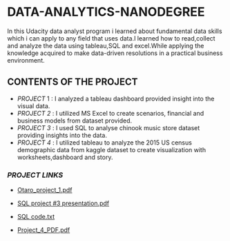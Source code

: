 # DATA-ANALYTICS-NANODEGREE 

In this Udacity data analyst program i learned about fundamental data skills which i can apply to any field that uses data.I learned how to read,collect and analyze the data using tableau,SQL and excel.While applying the knowledge acquired to make data-driven resolutions in a practical business environment.

## CONTENTS OF THE PROJECT

- _PROJECT_ 1 : I analyzed a tableau dashboard provided insight into the visual data.
- _PROJECT 2_ : I utilized MS Excel to create scenarios, financial and business models from dataset provided.
- _PROJECT 3_ : I used SQL to analyse chinook music store dataset providing insights into the data.
- _PROJECT 4_ : I utilized tableau to analyze the 2015 US census demographic data from kaggle dataset to create visualization with worksheets,dashboard and story.
### _PROJECT LINKS_

- [Otaro_project_1.pdf](https://github.com/simonotaro/data-analytics/files/12255607/Otaro_project_1.pdf)
  
- [SQL project #3 presentation.pdf](https://github.com/simonotaro/data-analytics/files/12255629/SQL.project.3.presentation.pdf)
  
- [SQL code.txt](https://github.com/simonotaro/data-analytics/files/12255642/SQL.code.txt)

- [Project_4_PDF.pdf](https://github.com/simonotaro/data-analytics/files/12255609/Project_4_PDF.pdf) 
